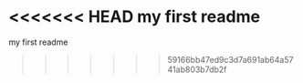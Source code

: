 <<<<<<< HEAD
my first readme
=======
my first readme
>>>>>>> 59166bb47ed9c3d7a691ab64a5741ab803b7db2f
